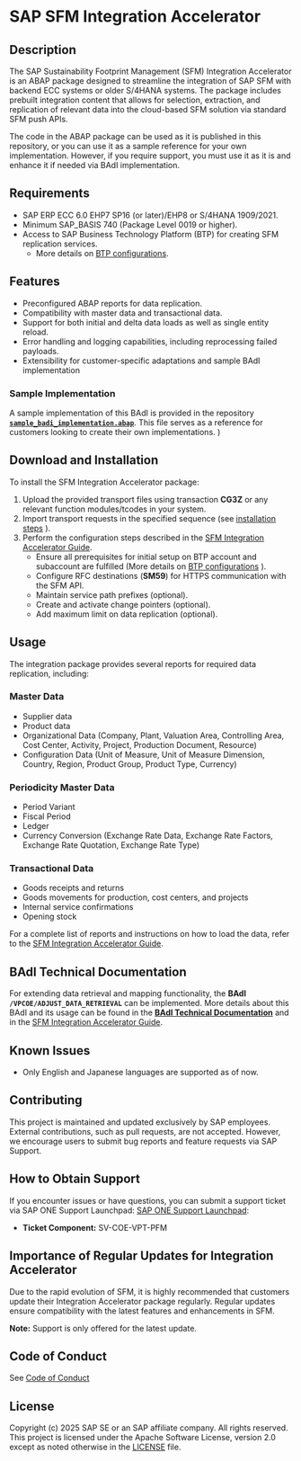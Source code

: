 # SAP SFM Integration Accelerator


## Description

The SAP Sustainability Footprint Management (SFM) Integration Accelerator is an ABAP package designed to streamline the integration of SAP SFM with backend ECC systems or older S/4HANA systems. The package includes prebuilt integration content that allows for selection, extraction, and replication of relevant data into the cloud-based SFM solution via standard SFM push APIs.

The code in the ABAP package can be used as it is published in this repository, or you can use it as a sample reference for your own implementation. However, if you require support, you must use it as it is and enhance it if needed via BAdI implementation.

## Requirements

- SAP ERP ECC 6.0 EHP7 SP16 (or later)/EHP8 or S/4HANA 1909/2021.
- Minimum SAP\_BASIS 740 (Package Level 0019 or higher).
- Access to SAP Business Technology Platform (BTP) for creating SFM replication services.
  - More details on [BTP configurations](https://help.sap.com/docs/sustainability-footprint-management/sap-sustainability-footprint-management-b3e39aed098c41a2b0d49db0caf80711/initial-setup).

## Features

- Preconfigured ABAP reports for data replication.
- Compatibility with master data and transactional data.
- Support for both initial and delta data loads as well as single entity reload.
- Error handling and logging capabilities, including reprocessing failed payloads.
- Extensibility for customer-specific adaptations and sample BAdI implementation

### **Sample Implementation**
A sample implementation of this BAdI is provided in the repository **[`sample_badi_implementation.abap`](sfm-integration-enhancements-samples/sample%20badi%20implementation.abap)**. This file serves as a reference for customers looking to create their own implementations.
)

## Download and Installation

To install the SFM Integration Accelerator package:

1. Upload the provided transport files using transaction **CG3Z** or any relevant function modules/tcodes in your system.
2. Import transport requests in the specified sequence (see [installation steps](sfm-abap-technical-objects/readme.md) ).
3. Perform the configuration steps described in the [SFM Integration Accelerator Guide](Documentation/SAP_VP_SFM_Integration%20Accelerator_ConfigGuide_v2_0.pdf).
   - Ensure all prerequisites for initial setup on BTP account and subaccount are fulfilled (More details on [BTP configurations](https://help.sap.com/docs/sustainability-footprint-management/sap-sustainability-footprint-management-b3e39aed098c41a2b0d49db0caf80711/initial-setup) ).
   - Configure RFC destinations (**SM59**) for HTTPS communication with the SFM API.
   - Maintain service path prefixes (optional).
   - Create and activate change pointers (optional).
   - Add maximum limit on data replication (optional).
   

## Usage

The integration package provides several reports for required data replication, including:

### **Master Data**

- Supplier data
- Product data
- Organizational Data (Company, Plant, Valuation Area, Controlling Area, Cost Center, Activity, Project, Production Document, Resource)
- Configuration Data (Unit of Measure, Unit of Measure Dimension, Country, Region, Product Group, Product Type, Currency)

### **Periodicity Master Data**

- Period Variant
- Fiscal Period
- Ledger
- Currency Conversion (Exchange Rate Data, Exchange Rate Factors, Exchange Rate Quotation, Exchange Rate Type)

### **Transactional Data**

- Goods receipts and returns
- Goods movements for production, cost centers, and projects
- Internal service confirmations
- Opening stock

For a complete list of reports and instructions on how to load the data, refer to the [SFM Integration Accelerator Guide](Documentation/SAP_VP_SFM_Integration%20Accelerator_ConfigGuide_v2_0.pdf).

## BAdI Technical Documentation

For extending data retrieval and mapping functionality, the **BAdI `/VPCOE/ADJUST_DATA_RETRIEVAL`** can be implemented. More details about this BAdI and its usage can be found in the **[BAdI Technical Documentation](sfm-integration-enhancements-samples/badi-documentation)** and in the [SFM Integration Accelerator Guide](Documentation/SAP_VP_SFM_Integration%20Accelerator_ConfigGuide_v2_0.pdf).

## Known Issues

- Only English and Japanese languages are supported as of now.

## Contributing

This project is maintained and updated exclusively by SAP employees. External contributions, such as pull requests, are not accepted. However, we encourage users to submit bug reports and feature requests via SAP Support.


## How to Obtain Support

If you encounter issues or have questions, you can submit a support ticket via SAP ONE Support Launchpad: [SAP ONE Support Launchpad](https://support.sap.com/en/index.html):

- **Ticket Component:** SV-COE-VPT-PFM

## Importance of Regular Updates for Integration Accelerator

Due to the rapid evolution of SFM, it is highly recommended that customers update their Integration Accelerator package regularly. Regular updates ensure compatibility with the latest features and enhancements in SFM.

**Note:** Support is only offered for the latest update.

## Code of Conduct

See [Code of Conduct](https://github.com/SAP-samples/sap-sfm-integration-accelerator?tab=coc-ov-file#)

## License

Copyright (c) 2025 SAP SE or an SAP affiliate company. All rights reserved. This project is licensed under the Apache Software License, version 2.0 except as noted otherwise in the [LICENSE](LICENSE) file.

